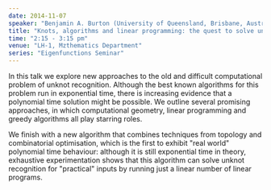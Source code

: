 ```yaml
---
date: 2014-11-07
speaker: "Benjamin A. Burton (University of Queensland, Brisbane, Australia)"
title: "Knots, algorithms and linear programming: the quest to solve unknot recognition in polynomial time"
time: "2:15 - 3:15 pm" 
venue: "LH-1, Mzthematics Department"
series: "Eigenfunctions Seminar"
---
```


In this talk we explore new approaches to the old and difficult
computational problem of unknot recognition.  Although the best known
algorithms for this problem run in exponential time, there is increasing
evidence that a polynomial time solution might be possible.  We outline
several promising approaches, in which computational geometry, linear
programming and greedy algorithms all play starring roles.

We finish with a new algorithm that combines techniques from topology and
combinatorial optimisation, which is the first to exhibit "real world"
polynomial time behaviour: although it is still exponential time in
theory, exhaustive experimentation shows that this algorithm can solve
unknot recognition for "practical" inputs by running just a linear number
of linear programs.
